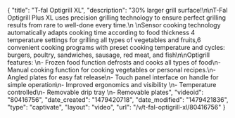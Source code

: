 {
    "title": "T-fal Optigrill XL",
    "description": "30% larger grill surface!\n\nT-Fal Optigrill Plus XL uses precision grilling technology to ensure perfect grilling results from rare to well-done every time.\n \nSensor cooking technology automatically adapts cooking time according to food thickness 4 temperature settings for grilling all types of vegetables and fruits,6 convenient cooking programs with preset cooking temperature and cycles: burgers, poultry, sandwiches, sausage, red meat, and fish\n\nOptigrill features: \n-  Frozen food function defrosts and cooks all types of food\n-  Manual cooking function for cooking vegetables or personal recipes.\n-  Angled plates for easy fat release\n-  Touch panel interface on handle for simple operation\n-  Improved ergonomics and visibility \n-  Temperature controlled\n-  Removable drip tray \n-  Removable plates",
    "videoid": "80416756",
    "date_created": "1479420718",
    "date_modified": "1479421836",
    "type": "captivate",
    "layout": "video",
    "url": "\/v\/t-fal-optigrill-xl\/80416756"
}